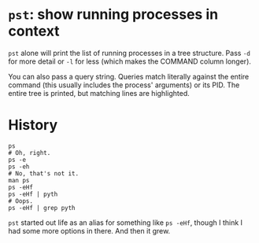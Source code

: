 # `pst`: show running processes in context

`pst` alone will print the list of running processes in a tree structure.  Pass
`-d` for more detail or `-l` for less (which makes the COMMAND column longer).

You can also pass a query string.  Queries match literally against the entire
command (this usually includes the process' arguments) or its PID.  The entire
tree is printed, but matching lines are highlighted.

# History

    ps
    # Oh, right.
    ps -e
    ps -eh
    # No, that's not it.
    man ps
    ps -eHf
    ps -eHf | pyth
    # Oops.
    ps -eHf | grep pyth

`pst` started out life as an alias for something like `ps -eHf`, though I think
I had some more options in there.  And then it grew.
